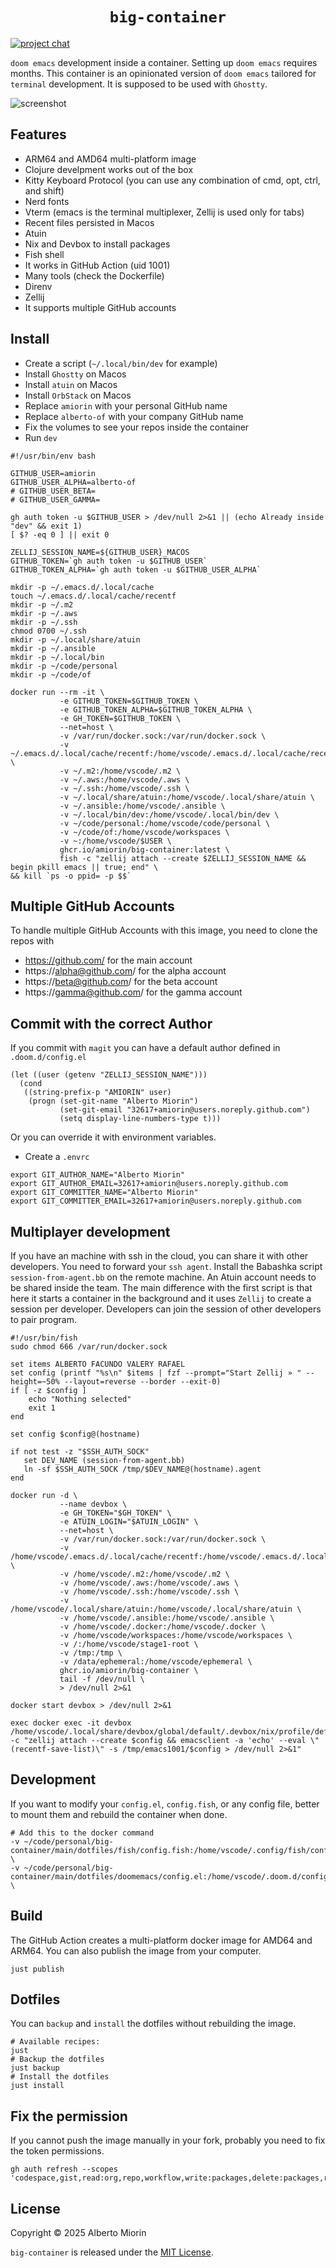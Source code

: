 <h1 align=center><code>big-container</code></h1>

[![project chat](https://img.shields.io/badge/slack-join_chat-brightgreen.svg)](https://clojurians.slack.com/archives/C08NWQ6NG7N)

`doom emacs` development inside a container. Setting up `doom emacs` requires months. This container is an opinionated version of `doom emacs` tailored for `terminal` development. It is supposed to be used with `Ghostty`.

![screenshot](https://raw.githubusercontent.com/amiorin/big-container/main/screenshot.png)

## Features
* ARM64 and AMD64 multi-platform image
* Clojure develpment works out of the box
* Kitty Keyboard Protocol (you can use any combination of cmd, opt, ctrl, and shift)
* Nerd fonts
* Vterm (emacs is the terminal multiplexer, Zellij is used only for tabs)
* Recent files persisted in Macos
* Atuin
* Nix and Devbox to install packages
* Fish shell
* It works in GitHub Action (uid 1001)
* Many tools (check the Dockerfile)
* Direnv
* Zellij
* It supports multiple GitHub accounts

## Install
* Create a script (`~/.local/bin/dev` for example)
* Install `Ghostty` on Macos
* Install `atuin` on Macos
* Install `OrbStack` on Macos
* Replace `amiorin` with your personal GitHub name
* Replace `alberto-of` with your company GitHub name
* Fix the volumes to see your repos inside the container
* Run `dev`

``` shell
#!/usr/bin/env bash

GITHUB_USER=amiorin
GITHUB_USER_ALPHA=alberto-of
# GITHUB_USER_BETA=
# GITHUB_USER_GAMMA=

gh auth token -u $GITHUB_USER > /dev/null 2>&1 || (echo Already inside "dev" && exit 1)
[ $? -eq 0 ] || exit 0

ZELLIJ_SESSION_NAME=${GITHUB_USER}_MACOS
GITHUB_TOKEN=`gh auth token -u $GITHUB_USER`
GITHUB_TOKEN_ALPHA=`gh auth token -u $GITHUB_USER_ALPHA`

mkdir -p ~/.emacs.d/.local/cache
touch ~/.emacs.d/.local/cache/recentf
mkdir -p ~/.m2
mkdir -p ~/.aws
mkdir -p ~/.ssh
chmod 0700 ~/.ssh
mkdir -p ~/.local/share/atuin
mkdir -p ~/.ansible
mkdir -p ~/.local/bin
mkdir -p ~/code/personal
mkdir -p ~/code/of

docker run --rm -it \
           -e GITHUB_TOKEN=$GITHUB_TOKEN \
           -e GITHUB_TOKEN_ALPHA=$GITHUB_TOKEN_ALPHA \
           -e GH_TOKEN=$GITHUB_TOKEN \
           --net=host \
           -v /var/run/docker.sock:/var/run/docker.sock \
           -v ~/.emacs.d/.local/cache/recentf:/home/vscode/.emacs.d/.local/cache/recentf \
           -v ~/.m2:/home/vscode/.m2 \
           -v ~/.aws:/home/vscode/.aws \
           -v ~/.ssh:/home/vscode/.ssh \
           -v ~/.local/share/atuin:/home/vscode/.local/share/atuin \
           -v ~/.ansible:/home/vscode/.ansible \
           -v ~/.local/bin/dev:/home/vscode/.local/bin/dev \
           -v ~/code/personal:/home/vscode/code/personal \
           -v ~/code/of:/home/vscode/workspaces \
           -v ~:/home/vscode/$USER \
           ghcr.io/amiorin/big-container:latest \
           fish -c "zellij attach --create $ZELLIJ_SESSION_NAME && begin pkill emacs || true; end" \
&& kill `ps -o ppid= -p $$`
```

## Multiple GitHub Accounts
To handle multiple GitHub Accounts with this image, you need to clone the repos with
* https://github.com/ for the main account
* https://alpha@github.com/ for the alpha account
* https://beta@github.com/ for the beta account
* https://gamma@github.com/ for the gamma account

## Commit with the correct Author
If you commit with `magit` you can have a default author defined in `.doom.d/config.el`

``` emacs-lisp
(let ((user (getenv "ZELLIJ_SESSION_NAME")))
  (cond
   ((string-prefix-p "AMIORIN" user)
    (progn (set-git-name "Alberto Miorin")
           (set-git-email "32617+amiorin@users.noreply.github.com")
           (setq display-line-numbers-type t)))
```

Or you can override it with environment variables.
* Create a `.envrc`

``` shell
export GIT_AUTHOR_NAME="Alberto Miorin"
export GIT_AUTHOR_EMAIL=32617+amiorin@users.noreply.github.com
export GIT_COMMITTER_NAME="Alberto Miorin"
export GIT_COMMITTER_EMAIL=32617+amiorin@users.noreply.github.com
```

## Multiplayer development
If you have an machine with ssh in the cloud, you can share it with other
developers. You need to forward your `ssh agent`. Install the Babashka script
`session-from-agent.bb` on the remote machine. An Atuin account needs to be
shared inside the team. The main difference with the first script is that here
it starts a container in the background and it uses `Zellij` to create a session
per developer. Developers can join the session of other developers to pair
program.

``` shell
#!/usr/bin/fish
sudo chmod 666 /var/run/docker.sock

set items ALBERTO FACUNDO VALERY RAFAEL
set config (printf "%s\n" $items | fzf --prompt="Start Zellij » " --height=~50% --layout=reverse --border --exit-0)
if [ -z $config ]
    echo "Nothing selected"
    exit 1
end

set config $config@(hostname)

if not test -z "$SSH_AUTH_SOCK"
   set DEV_NAME (session-from-agent.bb)
   ln -sf $SSH_AUTH_SOCK /tmp/$DEV_NAME@(hostname).agent
end

docker run -d \
           --name devbox \
           -e GH_TOKEN="$GH_TOKEN" \
           -e ATUIN_LOGIN="$ATUIN_LOGIN" \
           --net=host \
           -v /var/run/docker.sock:/var/run/docker.sock \
           -v /home/vscode/.emacs.d/.local/cache/recentf:/home/vscode/.emacs.d/.local/cache/recentf \
           -v /home/vscode/.m2:/home/vscode/.m2 \
           -v /home/vscode/.aws:/home/vscode/.aws \
           -v /home/vscode/.ssh:/home/vscode/.ssh \
           -v /home/vscode/.local/share/atuin:/home/vscode/.local/share/atuin \
           -v /home/vscode/.ansible:/home/vscode/.ansible \
           -v /home/vscode/.docker:/home/vscode/.docker \
           -v /home/vscode/workspaces:/home/vscode/workspaces \
           -v /:/home/vscode/stage1-root \
           -v /tmp:/tmp \
           -v /data/ephemeral:/home/vscode/ephemeral \
           ghcr.io/amiorin/big-container \
           tail -f /dev/null \
           > /dev/null 2>&1

docker start devbox > /dev/null 2>&1

exec docker exec -it devbox /home/vscode/.local/share/devbox/global/default/.devbox/nix/profile/default/bin/fish -c "zellij attach --create $config && emacsclient -a 'echo' --eval \"(recentf-save-list)\" -s /tmp/emacs1001/$config > /dev/null 2>&1"
```

## Development
If you want to modify your `config.el`, `config.fish`, or any config file,
better to mount them and rebuild the container when done.

``` shell
# Add this to the docker command
-v ~/code/personal/big-container/main/dotfiles/fish/config.fish:/home/vscode/.config/fish/config.fish \
-v ~/code/personal/big-container/main/dotfiles/doomemacs/config.el:/home/vscode/.doom.d/config.el \
```

## Build
The GitHub Action creates a multi-platform docker image for AMD64 and ARM64.
You can also publish the image from your computer.

``` shell
just publish
```

## Dotfiles
You can `backup` and `install` the dotfiles without rebuilding the image.

``` shell
# Available recipes:
just
# Backup the dotfiles
just backup
# Install the dotfiles
just install
```

## Fix the permission
If you cannot push the image manually in your fork, probably you need to fix the token permissions.

``` shell
gh auth refresh --scopes 'codespace,gist,read:org,repo,workflow,write:packages,delete:packages,read:packages'
```

## License

Copyright © 2025 Alberto Miorin

`big-container` is released under the [MIT License](https://opensource.org/licenses/MIT).
